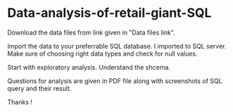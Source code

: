 # Data-analysis-of-retail-giant-SQL

Download the data files from link given in "Data files link".

Import the data to your preferrable SQL database. I imported to SQL server.
Make sure of choosing right data types and check for null values.

Start with exploratory analysis. Understand the shcema.

Questions for analysis are given in PDF file along with screenshots of SQL query and their result.

Thanks !
